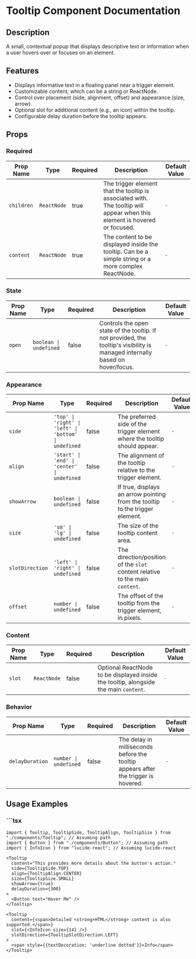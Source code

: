 # Tooltip Component Documentation

## Description
A small, contextual popup that displays descriptive text or information when a user hovers over or focuses on an element.

## Features
- Displays informative text in a floating panel near a trigger element.
- Customizable content, which can be a string or ReactNode.
- Control over placement (side, alignment, offset) and appearance (size, arrow).
- Optional slot for additional content (e.g., an icon) within the tooltip.
- Configurable delay duration before the tooltip appears.

## Props

### Required

| Prop Name     | Type        | Required | Description | Default Value |
|---------------|-------------|----------|-------------|---------------|
| `children` | `ReactNode` | true | The trigger element that the tooltip is associated with. The tooltip will appear when this element is hovered or focused. | `-` |
| `content` | `ReactNode` | true | The content to be displayed inside the tooltip. Can be a simple string or a more complex ReactNode. | `-` |

### State

| Prop Name     | Type        | Required | Description | Default Value |
|---------------|-------------|----------|-------------|---------------|
| `open` | `boolean \| undefined` | false | Controls the open state of the tooltip. If not provided, the tooltip's visibility is managed internally based on hover/focus. | `-` |

### Appearance

| Prop Name     | Type        | Required | Description | Default Value |
|---------------|-------------|----------|-------------|---------------|
| `side` | `'top' \| 'right' \| 'left' \| 'bottom' \| undefined` | false | The preferred side of the trigger element where the tooltip should appear. | `-` |
| `align` | `'start' \| 'end' \| 'center' \| undefined` | false | The alignment of the tooltip relative to the trigger element. | `-` |
| `showArrow` | `boolean \| undefined` | false | If true, displays an arrow pointing from the tooltip to the trigger element. | `-` |
| `size` | `'sm' \| 'lg' \| undefined` | false | The size of the tooltip content area. | `-` |
| `slotDirection` | `'left' \| 'right' \| undefined` | false | The direction/position of the `slot` content relative to the main `content`. | `-` |
| `offset` | `number \| undefined` | false | The offset of the tooltip from the trigger element, in pixels. | `-` |

### Content

| Prop Name     | Type        | Required | Description | Default Value |
|---------------|-------------|----------|-------------|---------------|
| `slot` | `ReactNode` | false | Optional ReactNode to be displayed inside the tooltip, alongside the main `content`. | `-` |

### Behavior

| Prop Name     | Type        | Required | Description | Default Value |
|---------------|-------------|----------|-------------|---------------|
| `delayDuration` | `number \| undefined` | false | The delay in milliseconds before the tooltip appears after the trigger is hovered. | `-` |

## Usage Examples

### ```tsx
```tsx
import { Tooltip, TooltipSide, TooltipAlign, TooltipSize } from "./components/Tooltip"; // Assuming path
import { Button } from "./components/Button"; // Assuming path
import { InfoIcon } from "lucide-react"; // Assuming lucide-react

<Tooltip
  content="This provides more details about the button's action."
  side={TooltipSide.TOP}
  align={TooltipAlign.CENTER}
  size={TooltipSize.SMALL}
  showArrow={true}
  delayDuration={300}
>
  <Button text="Hover Me" />
</Tooltip>

<Tooltip
  content={<span>Detailed <strong>HTML</strong> content is also supported.</span>}
  slot={<InfoIcon size={14} />}
  slotDirection={TooltipSlotDirection.LEFT}
>
  <span style={{textDecoration: 'underline dotted'}}>Info</span>
</Tooltip>
